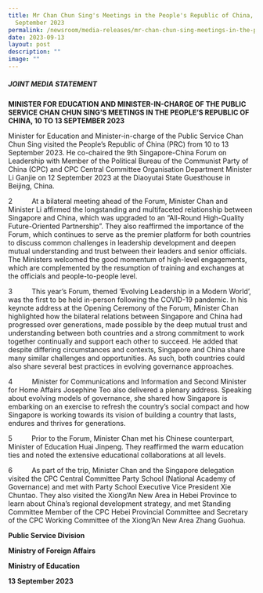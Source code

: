 ```yaml
---
title: Mr Chan Chun Sing's Meetings in the People's Republic of China, 10 to 13
  September 2023
permalink: /newsroom/media-releases/mr-chan-chun-sing-meetings-in-the-peoples-republic-of-china-sep-2023/
date: 2023-09-13
layout: post
description: ""
image: ""
---
```

##### **JOINT MEDIA STATEMENT**
**MINISTER FOR EDUCATION AND MINISTER-IN-CHARGE OF THE PUBLIC SERVICE CHAN CHUN SING’S MEETINGS IN THE PEOPLE’S REPUBLIC OF CHINA, 10 TO 13 SEPTEMBER 2023**

Minister for Education and Minister-in-charge of the Public Service Chan Chun Sing visited the People’s Republic of China (PRC) from 10 to 13 September 2023. He co-chaired the 9th Singapore-China Forum on Leadership with Member of the Political Bureau of the Communist Party of China (CPC) and CPC Central Committee Organisation Department Minister Li Ganjie on 12 September 2023 at the Diaoyutai State Guesthouse in Beijing, China.

2          At a bilateral meeting ahead of the Forum, Minister Chan and Minister Li affirmed the longstanding and multifaceted relationship between Singapore and China, which was upgraded to an “All-Round High-Quality Future-Oriented Partnership”. They also reaffirmed the importance of the Forum, which continues to serve as the premier platform for both countries to discuss common challenges in leadership development and deepen mutual understanding and trust between their leaders and senior officials. The Ministers welcomed the good momentum of high-level engagements, which are complemented by the resumption of training and exchanges at the officials and people-to-people level.

3          This year’s Forum, themed ‘Evolving Leadership in a Modern World’, was the first to be held in-person following the COVID-19 pandemic. In his keynote address at the Opening Ceremony of the Forum, Minister Chan highlighted how the bilateral relations between Singapore and China had progressed over generations, made possible by the deep mutual trust and understanding between both countries and a strong commitment to work together continually and support each other to succeed. He added that despite differing circumstances and contexts, Singapore and China share many similar challenges and opportunities. As such, both countries could also share several best practices in evolving governance approaches.

4          Minister for Communications and Information and Second Minister for Home Affairs Josephine Teo also delivered a plenary address. Speaking about evolving models of governance, she shared how Singapore is embarking on an exercise to refresh the country’s social compact and how Singapore is working towards its vision of building a country that lasts, endures and thrives for generations.

5          Prior to the Forum, Minister Chan met his Chinese counterpart, Minister of Education Huai Jinpeng. They reaffirmed the warm education ties and noted the extensive educational collaborations at all levels.

6          As part of the trip, Minister Chan and the Singapore delegation visited the CPC Central Committee Party School (National Academy of Governance) and met with Party School Executive Vice President Xie Chuntao. They also visited the Xiong’An New Area in Hebei Province to learn about China’s regional development strategy, and met Standing Committee Member of the CPC Hebei Provincial Committee and Secretary of the CPC Working Committee of the Xiong’An New Area Zhang Guohua.

**Public Service Division**

**Ministry of Foreign Affairs**

**Ministry of Education**

**13 September 2023**